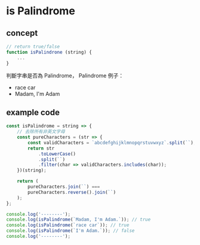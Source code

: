 # is Palindrome

## concept

```javascript
// return true/false
function isPalindrone (string) {
    ...
}
```

判斷字串是否為 Palindrome，
Palindrome 例子：

- race car
- Madam, I'm Adam

## example code

```javascript
const isPalindrome = string => {
    // 去除所有非英文字母
    const pureCharacters = (str => {
        const validCharacters = `abcdefghijklmnopqrstuvwxyz`.split(``);
        return str
            .toLowerCase()
            .split(``)
            .filter(char => validCharacters.includes(char));
    })(string);

    return (
        pureCharacters.join(``) ===
        pureCharacters.reverse().join(``)
    );
};

console.log('--------');
console.log(isPalindrome(`Madam, I'm Adam.`)); // true
console.log(isPalindrome(`race car`)); // true 
console.log(isPalindrome(`I'm Adam.`)); // false
console.log('--------');
```
